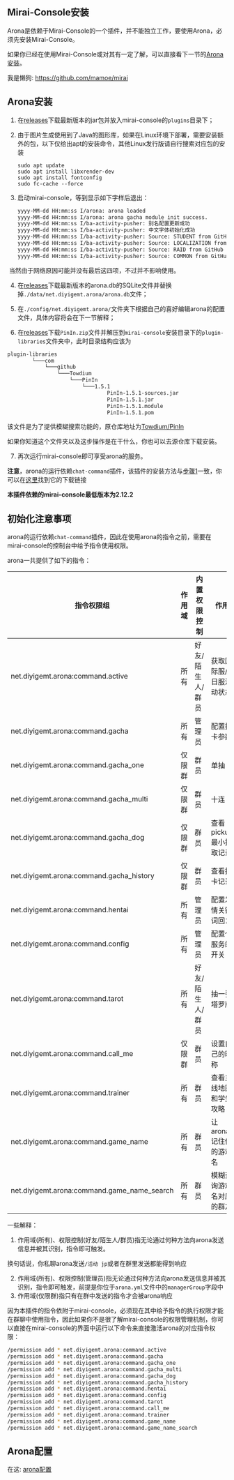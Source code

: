 ## Mirai-Console安装

Arona是依赖于Mirai-Console的一个插件，并不能独立工作，要使用Arona，必须先安装Mirai-Console。

如果你已经在使用Mirai-Console或对其有一定了解，可以直接看下一节的[Arona安装](#install-2)。

我是懒狗: https://github.com/mamoe/mirai

## Arona安装 <a id="install-2"> </a>

1. 在[releases](https://github.com/diyigemt/arona/releases)下载最新版本的jar包并放入mirai-console的`plugins`目录下；<a id="step1"> </a>

2. 由于图片生成使用到了Java的图形库，如果在Linux环境下部署，需要安装额外的包，以下仅给出apt的安装命令，其他Linux发行版请自行搜索对应包的安装

   ```shell
   sudo apt update
   sudo apt install libxrender-dev
   sudo apt install fontconfig
   sudo fc-cache --force
   ```

3. 启动mirai-console，等到显示如下字样后退出：

   ```bash
   yyyy-MM-dd HH:mm:ss I/arona: arona loaded
   yyyy-MM-dd HH:mm:ss I/arona: arona gacha module init success.
   yyyy-MM-dd HH:mm:ss I/ba-activity-pusher: 别名配置更新成功
   yyyy-MM-dd HH:mm:ss I/ba-activity-pusher: 中文字体初始化成功
   yyyy-MM-dd HH:mm:ss I/ba-activity-pusher: Source: STUDENT from GitHub already up to date.
   yyyy-MM-dd HH:mm:ss I/ba-activity-pusher: Source: LOCALIZATION from GitHub already up to date.
   yyyy-MM-dd HH:mm:ss I/ba-activity-pusher: Source: RAID from GitHub already up to date.
   yyyy-MM-dd HH:mm:ss I/ba-activity-pusher: Source: COMMON from GitHub already up to date.
   ```

​		当然由于网络原因可能并没有最后这四项，不过并不影响使用。

4. 在[releases](https://github.com/diyigemt/arona/releases)下载最新版本的arona.db的SQLite文件并替换掉`./data/net.diyigemt.arona/arona.db`文件；

5. 在`./config/net.diyigemt.arona/`文件夹下根据自己的喜好编辑arona的配置文件，具体内容将会在下一节解释；

6. 在[releases](https://github.com/diyigemt/arona/releases)下载`PinIn.zip`文件并解压到`mirai-console`安装目录下的`plugin-libraries`文件夹中，此时目录结构应该为

```bash
plugin-libraries
        └───com
            └───github
                └───Towdium
                    └───PinIn
                        └───1.5.1
                                PinIn-1.5.1-sources.jar
                                PinIn-1.5.1.jar
                                PinIn-1.5.1.module
                                PinIn-1.5.1.pom
```

该文件是为了提供模糊搜索功能的，原仓库地址为[Towdium/PinIn](https://github.com/Towdium/PinIn)

如果你知道这个文件夹以及这步操作是在干什么，你也可以去源仓库下载安装。

7. 再次运行mirai-console即可享受arona的服务。

**注意**，arona的运行依赖`chat-command`插件，该插件的安装方法与[步骤1](#step1)一致，你可以在[这里](https://github.com/project-mirai/chat-command)找到它的下载链接

**本插件依赖的mirai-console最低版本为2.12.2**

## 初始化注意事项

arona的运行依赖`chat-command`插件，因此在使用arona的指令之前，需要在mirai-console的控制台中给予指令使用权限。

arona一共提供了如下的指令：

| 指令权限组                                  | 作用域 | 内置权限控制     | 作用                     |
| ------------------------------------------- | ------ | ---------------- | ------------------------ |
| net.diyigemt.arona:command.active           | 所有   | 好友/陌生人/群员 | 获取国际服/日服活动状态  |
| net.diyigemt.arona:command.gacha            | 所有   | 管理员           | 配置抽卡参数             |
| net.diyigemt.arona:command.gacha_one        | 仅限群 | 群员             | 单抽                     |
| net.diyigemt.arona:command.gacha_multi      | 仅限群 | 群员             | 十连                     |
| net.diyigemt.arona:command.gacha_dog        | 仅限群 | 群员             | 查看pickup最小抽取记录   |
| net.diyigemt.arona:command.gacha_history    | 仅限群 | 群员             | 查看抽卡记录             |
| net.diyigemt.arona:command.hentai           | 所有   | 管理员           | 配置发情关键词回复       |
| net.diyigemt.arona:command.config           | 所有   | 管理员           | 配置个服务的开关         |
| net.diyigemt.arona:command.tarot            | 所有   | 好友/陌生人/群员 | 抽一张塔罗牌             |
| net.diyigemt.arona:command.call_me          | 仅限群 | 群员             | 设置自己的昵称           |
| net.diyigemt.arona:command.trainer          | 所有   | 群员             | 查看主线地图和学生攻略   |
| net.diyigemt.arona:command.game_name        | 所有   | 群员             | 让arona记住你的游戏名    |
| net.diyigemt.arona:command.game_name_search | 所有   | 群员             | 模糊查询游戏名对应的群友 |

一些解释：

1. 作用域(所有)、权限控制(好友/陌生人/群员)指无论通过何种方法向arona发送信息并被其识别，指令即可触发。

​	换句话说，你私聊arona发送`/活动 jp`或者在群里发送都能得到响应

2. 作用域(所有)、权限控制(管理员)指无论通过何种方法向arona发送信息并被其识别，指令即可触发，前提是你位于`arona.yml`文件中的`managerGroup`字段中
3. 作用域(仅限群)指只有在群中发送的指令才会被arona响应

因为本插件的指令依附于mirai-console，必须现在其中给予指令的执行权限才能在群聊中使用指令，因此如果你不是很了解mirai-console的权限管理机制，你可以直接在mirai-console的界面中运行以下命令来直接激活arona的对应指令权限：

```bash
/permission add * net.diyigemt.arona:command.active
/permission add * net.diyigemt.arona:command.gacha
/permission add * net.diyigemt.arona:command.gacha_one
/permission add * net.diyigemt.arona:command.gacha_multi
/permission add * net.diyigemt.arona:command.gacha_dog
/permission add * net.diyigemt.arona:command.gacha_history
/permission add * net.diyigemt.arona:command.hentai
/permission add * net.diyigemt.arona:command.config
/permission add * net.diyigemt.arona:command.tarot
/permission add * net.diyigemt.arona:command.call_me
/permission add * net.diyigemt.arona:command.trainer
/permission add * net.diyigemt.arona:command.game_name
/permission add * net.diyigemt.arona:command.game_name_search
```

## Arona配置

在这: [arona配置](./using.md#config)
